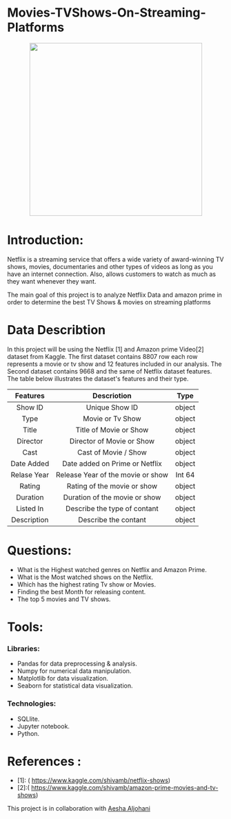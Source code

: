 # Movies-TVShows-On-Streaming-Platforms
<p align="center">
<img src="https://github.com/ZainahAlshehri/My-first-repo/blob/main/IMAGE.png" width="400" height="400" />
  </p>
  
# Introduction:
Netflix is a streaming service that offers a wide variety of award-winning TV shows, movies, documentaries and other types of videos as long as you have an internet connection. Also, allows customers to watch as much as they want whenever they want.

The main goal of this project is to analyze Netflix Data and amazon prime in order to determine the best TV Shows & movies on streaming platforms
# Data Describtion  
In this project will be using the Netflix [1] and Amazon prime Video[2] dataset from Kaggle. The first dataset contains 8807 row each row represents a movie or tv show and 12 features included in our analysis. The Second dataset contains 9668 and the same of Netflix dataset features. The table below illustrates the dataset's features and their type.

|Features |Descriotion|Type
|:-------:|:-------------:|:-------:|
Show ID|Unique Show ID|object
Type|Movie or Tv Show|object
Title|Title of Movie or Show|object
Director|Director of Movie or Show|object
Cast|	Cast of Movie / Show|object
Date Added|Date added on Prime or Netflix|object
Relase Year|Release Year of the movie or show|Int 64
Rating|Rating of the movie or show|object
Duration|Duration of the movie or show|object
Listed In|Describe the type of contant|object
Description|Describe the contant|object

# Questions:
* 	What is the Highest watched genres on Netflix and Amazon Prime.
* What is the Most watched shows on the Netflix.
* Which has the highest rating Tv show or Movies.
*	Finding the best Month for releasing content.
* The top 5  movies and TV shows.

# Tools:
### Libraries:
*	Pandas for data preprocessing & analysis.
*	Numpy for numerical data manipulation.
* Matplotlib for data visualization.
*	Seaborn for statistical data visualization.

### Technologies:
*	SQLlite.
* Jupyter notebook.
* Python.

# References :
* [1]: ( https://www.kaggle.com/shivamb/netflix-shows)
* [2]:( https://www.kaggle.com/shivamb/amazon-prime-movies-and-tv-shows)

This project is in collaboration with [Aesha Aljohani](https://github.com/Aesha-Aljohani)
